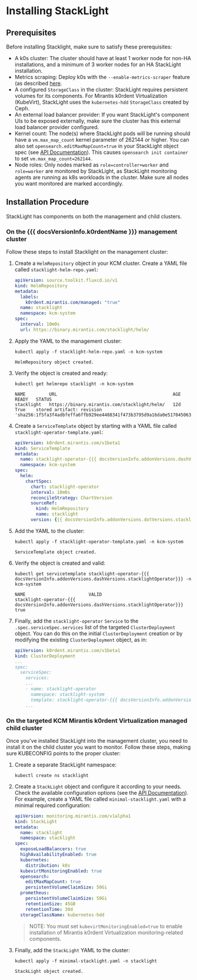 # Installing StackLight

## Prerequisites

Before installing Stacklight, make sure to satisfy these prerequisites:

*   A k0s cluster: The cluster should have at least 1 worker node for non-HA installations, and a minimum of 3 worker nodes for an HA StackLight installation. 
*   Metrics scraping: Deploy k0s with the `--enable-metrics-scraper` feature (as described [here](https://docs.k0sproject.io/stable/system-monitoring/).
*   A configured `StorageClass` in the cluster: StackLight requires persistent volumes for its components. For Mirantis k0rdent Virtualization (KubeVirt), StackLight uses the `kubernetes-hdd` `StorageClass` created by Ceph.
*   An external load balancer provider: If you want StackLight's component UIs to be exposed externally, make sure the cluster has this external load balancer provider configured.
*   Kernel count: The node(s) where StackLight pods will be running should have a `vm.max_map_count` kernel parameter of 262144 or higher. You can also set `opensearch.editMaxMapCount=true` in your StackLight object spec (see [API Documentation](https://docs.google.com/document/d/1YZPEeKGC8u7J_mbSe4vpCphdAMW5N6-10yWYXnV66Rw/edit#heading=h.pplpkjyjv6jh)). This causes `opensearch init container` to set `vm.max_map_count=262144`.
*   Node roles: Only nodes marked as `role=controller+worker` and `role=worker` are monitored by StackLight, as StackLight monitoring agents are running as k8s workloads in the cluster. Make sure all nodes you want monitored are marked accordingly.
  
## Installation Procedure

StackLight has components on both the management and child clusters.

### On the {{{ docsVersionInfo.k0rdentName }}} management cluster

Follow these steps to install Stacklight on the management cluster:

1. Create a `HelmRepository` object in your KCM cluster. Create a YAML file called `stacklight-helm-repo.yaml`:      
  
    ```yaml
    apiVersion: source.toolkit.fluxcd.io/v1
    kind: HelmRepository
    metadata:
      labels:
        k0rdent.mirantis.com/managed: "true"
      name: stacklight
      namespace: kcm-system
    spec:
      interval: 10m0s
      url: https://binary.mirantis.com/stacklight/helm/
    ```

2. Apply the YAML to the management cluster:

    ```shell
    kubectl apply -f stacklight-helm-repo.yaml -n kcm-system
    ```
    ```console
    HelmRepository object created.
    ```

3. Verify the object is created and ready: 

    ```shell   
    kubectl get helmrepo stacklight -n kcm-system
    ```
    ```console
    NAME         URL                                            AGE   READY   STATUS
    stacklight   https://binary.mirantis.com/stacklight/helm/   12d   True    stored artifact: revision 'sha256:1f5fa3f4adbfeffa6ffb929ee4488341f473b3795d9a16da0e5170450631cce4'  
    ```

3.  Create a `ServiceTemplate` object by starting with a YAML file called `stacklight-operator-template.yaml`:
      
    ```yaml
    apiVersion: k0rdent.mirantis.com/v1beta1
    kind: ServiceTemplate
    metadata:
      name: stacklight-operator-{{{ docsVersionInfo.addonVersions.dashVersions.stacklightOperator}}}
      namespace: kcm-system
    spec:
      helm:
        chartSpec:
          chart: stacklight-operator
          interval: 10m0s
          reconcileStrategy: ChartVersion
          sourceRef:
            kind: HelmRepository
            name: stacklight
          version: {{{ docsVersionInfo.addonVersions.dotVersions.stacklightChart }}}
    ```

4. Add the YAML to the cluster:

    ```shell
    kubectl apply -f stacklight-operator-template.yaml -n kcm-system
    ```
    ```console
    ServiceTemplate object created.
    ```

4. Verify the object is created and valid:
      
    ```shell
    kubectl get servicetemplate stacklight-operator-{{{ docsVersionInfo.addonVersions.dashVersions.stacklightOperator}}} -n kcm-system
    ```
    ```console
    NAME                        VALID
    stacklight-operator-{{{ docsVersionInfo.addonVersions.dashVersions.stacklightOperator}}}   true
    ```
  

5.  Finally, add the `stacklight-operator` `Service` to the `.spec.serviceSpec.services` list of the targeted `ClusterDeployment` object. You can do this on the initial `ClusterDeployment` creation or by modifying the existing `ClusterDeployment` object, as in:  
      
    ```yaml
    apiVersion: k0rdent.mirantis.com/v1beta1
    kind: ClusterDeployment
    ...
    spec:
      serviceSpec:
        services:
        ...
        - name: stacklight-operator
          namespace: stacklight-system
          template: stacklight-operator-{{{ docsVersionInfo.addonVersions.dashVersions.stacklightOperator}}}
        ...
    ```

### On the targeted KCM Mirantis k0rdent Virtualization managed child cluster

Once you've installed StackLight into the management cluster, you need to install it on the child cluster you want to monitor. Follow these steps, making sure KUBECONFIG points to the proper cluster:

1. Create a separate StackLight namespace:     

    ```shell
    kubectl create ns stacklight
    ```
  
2.  Create a `StackLight` object and configure it according to your needs. Check the available configuration options (see the [API Documentation](./api.md)). For example, create a YAML file called `minimal-stacklight.yaml` with a minimal required configuration:  
      
    ```yaml
    apiVersion: monitoring.mirantis.com/v1alpha1
    kind: StackLight
    metadata:
      name: stacklight
      namespace: stacklight
    spec:
      exposeLoadBalancers: true
      highAvailabilityEnabled: true
      kubernetes:
        distribution: k0s
      kubevirtMonitoringEnabled: true
      opensearch:
        editMaxMapCount: true
        persistentVolumeClaimSize: 50Gi
      prometheus:
        persistentVolumeClaimSize: 50Gi
        retentionSize: 45GB
        retentionTime: 30d
      storageClassName: kubernetes-hdd
    ```

    > NOTE:
    > You must set `kubevirtMonitoringEnabled=true` to enable installation of Mirantis k0rdent Virtualization monitoring-related components.

3. Finally, add the `StackLight` YAML to the cluster:

    ```shell
    kubectl apply -f minimal-stacklight.yaml -n stacklight
    ```
    ```console
    StackLight object created.
    ```